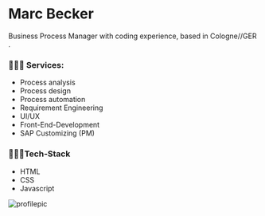 # Marc Becker

Business Process Manager with coding experience, based in Cologne//GER . 

### 👨🏼‍🔧 Services:

- Process analysis
- Process design
- Process automation
- Requirement Engineering
- UI/UX
- Front-End-Development
- SAP Customizing (PM)


### 👨🏼‍💻Tech-Stack

- HTML
- CSS
- Javascript




![profilepic](https://i.ibb.co/258dsY4/Marc-Becker-Banner.png)
